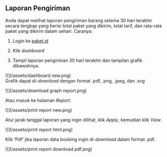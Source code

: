 ## Laporan Pengiriman

Anda dapat melihat laporan pengiriman barang selama 30 hari terakhir secara lengkap yang berisi total paket yang dikirim, total tarif, dan rata-rata paket yang dikirim dalam sehari. Caranya:

1. Login ke [paket.id](https://paket.id/)
2. Klik _dashboard_

3. Tampil laporan pengiriman 30 hari terakhir dan tampilan grafik dibawahnya.

![](/assets/dashboard new.png)  
Grafik dapat di-_download_ dengan format .pdf, .png, .jpeg, dan .svg

![](/assets/download graph report.png)

Atau masuk ke halaman _Report_.

![](/assets/print report new.png)

Atur jarak tanggal laporan yang ingin dilihat, klik _Apply_, kemudian klik _View_.

![](/assets/print report html.png)

Klik ‘Pdf’ jika laporan data booking ingin di-_download_ dalam format .pdf.

![](/assets/print report download pdf.png)

